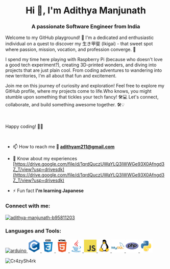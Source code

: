 <h1 align="center">Hi 👋, I'm Adithya Manjunath</h1>
<h3 align="center">A passionate Software Engineer from India</h3>

<p>Welcome to my GitHub playground! 🚀 I'm a dedicated and enthusiastic individual on a quest to discover my 生き甲斐 (Ikigai) - that sweet spot where passion, mission, vocation, and profession converge. 🌟 </p>
<p>I spend my time here playing with Raspberry Pi (because who doesn't love a good tech experiment?), creating 3D-printed wonders, and diving into projects that are just plain cool. From coding adventures to wandering into new territories, I'm all about that fun and excitement.</p>
<p>Join me on this journey of curiosity and exploration! Feel free to explore my GitHub profile, where my projects come to life.Who knows, you might stumble upon something that tickles your tech fancy! 🛠️💻 Let's connect, collaborate, and build something awesome together. 🛠️💡</p></br>
<p>Happy coding! 🚧✨</p></br>

- 📫 How to reach me **📧 adithyam211@gmail.com**

- 📄 Know about my experiences [https://drive.google.com/file/d/1qrdQuczUWaYLQ3lWWGe93X0Afngd3Z_T/view?usp=drivesdk](https://drive.google.com/file/d/1qrdQuczUWaYLQ3lWWGe93X0Afngd3Z_T/view?usp=drivesdk)

- ⚡ Fun fact **I'm learning Japanese**

<h3 align="left">Connect with me:</h3>
<p align="left">
<a href="https://linkedin.com/in/adithya-manjunath-b95811203" target="blank"><img align="center" src="https://raw.githubusercontent.com/rahuldkjain/github-profile-readme-generator/master/src/images/icons/Social/linked-in-alt.svg" alt="adithya-manjunath-b95811203" height="30" width="40" /></a>
</p>

<h3 align="left">Languages and Tools:</h3>
<p align="left"> <a href="https://www.arduino.cc/" target="_blank" rel="noreferrer"> <img src="https://cdn.worldvectorlogo.com/logos/arduino-1.svg" alt="arduino" width="40" height="40"/> </a> <a href="https://www.cprogramming.com/" target="_blank" rel="noreferrer"> <img src="https://raw.githubusercontent.com/devicons/devicon/master/icons/c/c-original.svg" alt="c" width="40" height="40"/> </a> <a href="https://www.w3schools.com/css/" target="_blank" rel="noreferrer"> <img src="https://raw.githubusercontent.com/devicons/devicon/master/icons/css3/css3-original-wordmark.svg" alt="css3" width="40" height="40"/> </a> <a href="https://www.w3.org/html/" target="_blank" rel="noreferrer"> <img src="https://raw.githubusercontent.com/devicons/devicon/master/icons/html5/html5-original-wordmark.svg" alt="html5" width="40" height="40"/> </a> <a href="https://www.java.com" target="_blank" rel="noreferrer"> <img src="https://raw.githubusercontent.com/devicons/devicon/master/icons/java/java-original.svg" alt="java" width="40" height="40"/> </a> <a href="https://developer.mozilla.org/en-US/docs/Web/JavaScript" target="_blank" rel="noreferrer"> <img src="https://raw.githubusercontent.com/devicons/devicon/master/icons/javascript/javascript-original.svg" alt="javascript" width="40" height="40"/> </a> <a href="https://www.linux.org/" target="_blank" rel="noreferrer"> <img src="https://raw.githubusercontent.com/devicons/devicon/master/icons/linux/linux-original.svg" alt="linux" width="40" height="40"/> </a> <a href="https://www.mysql.com/" target="_blank" rel="noreferrer"> <img src="https://raw.githubusercontent.com/devicons/devicon/master/icons/mysql/mysql-original-wordmark.svg" alt="mysql" width="40" height="40"/> </a> <a href="https://www.php.net" target="_blank" rel="noreferrer"> <img src="https://raw.githubusercontent.com/devicons/devicon/master/icons/php/php-original.svg" alt="php" width="40" height="40"/> </a> <a href="https://www.python.org" target="_blank" rel="noreferrer"> <img src="https://raw.githubusercontent.com/devicons/devicon/master/icons/python/python-original.svg" alt="python" width="40" height="40"/> </a> </p>
<img align="center" src="https://github-readme-stats.vercel.app/api/top-langs?username=Cr4zySh4rk&show_icons=true&locale=en&layout=compact" alt="Cr4zySh4rk" /></p>
